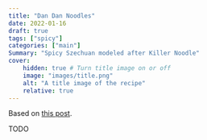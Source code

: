 ```yaml
---
title: "Dan Dan Noodles"
date: 2022-01-16
draft: true
tags: ["spicy"]
categories: ["main"]
Summary: "Spicy Szechuan modeled after Killer Noodle"
cover:
    hidden: true # Turn title image on or off
    image: "images/title.png"
    alt: "A title image of the recipe"
    relative: true
---
```


Based on [this post](https://thewoksoflife.com/dan-dan-noodles/).

TODO

